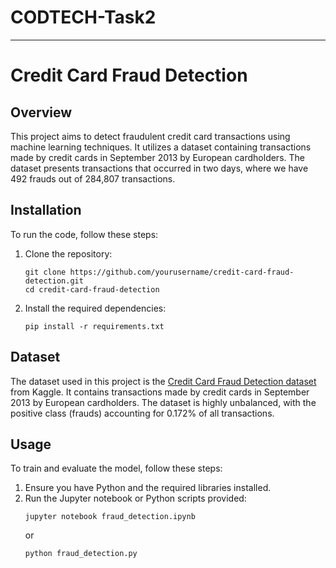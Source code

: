 # CODTECH-Task2

---

# Credit Card Fraud Detection

## Overview
This project aims to detect fraudulent credit card transactions using machine learning techniques. It utilizes a dataset containing transactions made by credit cards in September 2013 by European cardholders. The dataset presents transactions that occurred in two days, where we have 492 frauds out of 284,807 transactions. 


## Installation
To run the code, follow these steps:
1. Clone the repository:
   ```
   git clone https://github.com/yourusername/credit-card-fraud-detection.git
   cd credit-card-fraud-detection
   ```
2. Install the required dependencies:
   ```
   pip install -r requirements.txt
   ```

## Dataset
The dataset used in this project is the [Credit Card Fraud Detection dataset](https://www.kaggle.com/mlg-ulb/creditcardfraud) from Kaggle. It contains transactions made by credit cards in September 2013 by European cardholders. The dataset is highly unbalanced, with the positive class (frauds) accounting for 0.172% of all transactions.

## Usage
To train and evaluate the model, follow these steps:
1. Ensure you have Python and the required libraries installed.
2. Run the Jupyter notebook or Python scripts provided:
   ```
   jupyter notebook fraud_detection.ipynb
   ```
   or
   ```
   python fraud_detection.py
   ```





